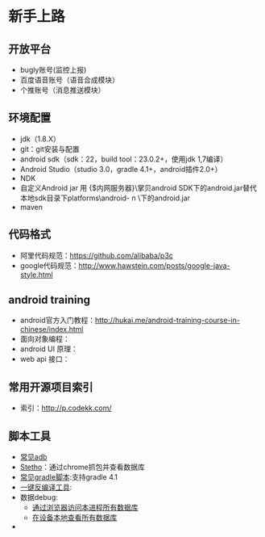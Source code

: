 # 新手上路

## 开放平台
* bugly账号(监控上报)
* 百度语音账号（语音合成模块）
* 个推账号（消息推送模块）

## 环境配置
* jdk（1.8.X）
* git：git安装与配置
* android sdk（sdk：22，build tool：23.0.2+，使用jdk 1,7编译）
* Android Studio（studio 3.0，gradle 4.1+，android插件2.0+）
* NDK
* 自定义Android jar 用 {$内网服务器}\掌贝android SDK下的android.jar替代本地sdk目录下platforms\android- n \下的android.jar
* maven

## 代码格式
* 阿里代码规范：https://github.com/alibaba/p3c
* google代码规范：http://www.hawstein.com/posts/google-java-style.html

## android training
* android官方入门教程：http://hukai.me/android-training-course-in-chinese/index.html
* 面向对象编程：
* android UI 原理：
* web api 接口：

## 常用开源项目索引
* 索引：http://p.codekk.com/

## 脚本工具
* [常见adb](./adb.md)
* [Stetho](https://facebook.github.io/stetho )：通过chrome抓包并查看数据库
* [常见gradle脚本](./baseApplicationVariant.gradle):支持gradle 4.1
* [一键反编译工具](https://github.com/skylot/jadx):
* 数据debug:
    * [通过浏览器访问本进程所有数据库](https://github.com/amitshekhariitbhu/Android-Debug-Database)<br>
    * [在设备本地查看所有数据库](https://github.com/infinum/android_dbinspector)
* 

          

